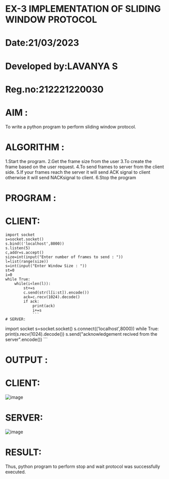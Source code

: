 # EX-3 IMPLEMENTATION OF SLIDING WINDOW PROTOCOL
# Date:21/03/2023
# Developed by:LAVANYA S
# Reg.no:212221220030
# AIM :
To write a python program to perform sliding window protocol.

# ALGORITHM :
1.Start the program.
2.Get the frame size from the user
3.To create the frame based on the user request.
4.To send frames to server from the client side.
5.If your frames reach the server it will send ACK signal to client otherwise it will send NACKsignal to client.
6.Stop the program
# PROGRAM :
# CLIENT:
```
import socket
s=socket.socket()
s.bind(('localhost',8000))
s.listen(5)
c,addr=s.accept()
size=int(input("Enter number of frames to send : "))
l=list(range(size))
s=int(input("Enter Window Size : "))
st=0
i=0
while True:
    while(i<len(l)):
        st+=s
        c.send(str(l[i:st]).encode())
        ack=c.recv(1024).decode()
        if ack:
            print(ack)
            i+=s
            ```
# SERVER:
```
import socket
s=socket.socket()
s.connect(('localhost',8000))
while True:
    print(s.recv(1024).decode())
    s.send("acknowledgement recived from the server".encode())
    ```
# OUTPUT :
# CLIENT:
![image](https://github.com/sujathamohankumar/EX-3/assets/130207418/1af3d0de-0c6d-4907-823e-05c67c080ea6)

# SERVER:
![image](https://github.com/sujathamohankumar/EX-3/assets/130207418/c6ac745f-2a3b-4d64-a1b5-478dfb2d6cfa)

# RESULT:
Thus, python program to perform stop and wait protocol was successfully executed.




